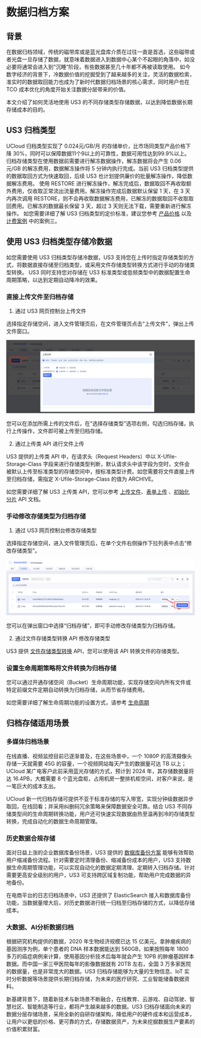 # 数据归档方案

## 背景
在数据归档领域，传统的磁带库或是蓝光盘库介质在过往一直是首选，这些磁带或者光盘一旦存储了数据，就意味着数据进入到数据中心某个不起眼的角落中，如没必要将通常会进入到“沉睡”阶段，有些数据甚至几十年都不再被读取使用。
如今数字经济的背景下，冷数据价值的挖掘受到了越来越多的关注，灵活的数据检索，准实时的数据取回能力也成为了新时代数据归档场景的核心需求，同时用户也在 TCO 成本优化的角度开始关注数据分层带来的价值。

本文介绍了如何灵活地使用 US3 的不同存储类型存储数据，以达到降低数据长期存储成本的目的。

## US3 归档类型

UCloud 归档类型实现了 0.024元/GB/月 的存储单价，比市场同类型产品价格下降 30%，同时可以保障数据11个9以上的可靠性，数据可用性达到99.9%以上。
归档存储类型在使用数据前需要进行解冻数据操作，解冻数据将会产生 0.06元/GB 的解冻费用，数据解冻操作将 5 分钟内执行完成。当前 US3 归档类型提供的数据取回方式为快速取回，后续 US3 也计划提供廉价的批量解冻操作，降低数据解冻费用。
使用 RESTORE 进行解冻操作，解冻完成后，数据取回不再收取额外费用，仅收取正常流出流量费用。解冻操作完成后数据默认保留 1 天，在 3 天内再次调用 RESTORE，则不会再收取数据解冻费用，已解冻的数据取回不收取取回费用。已解冻的数据最长保留 3 天，超过 3 天则无法下载，需要重新进行解冻操作。
如您需要详细了解 US3 归档类型的定价标准，建议您参考 [产品价格](/ufile/bill/billing) 以及 [计费案例](/ufile/bill/case) 中的案例三。

## 使用 US3 归档类型存储冷数据

如您需要使用 US3 归档类型存储冷数据，US3 支持您在上传时指定存储类型的方式，将数据直接存储至归档类型，或采用文件存储类型转换方式进行手动的存储类型转换。
US3 同时支持您对存储在 US3 标准类型或低频类型中的数据配置生命周期策略，以达到定期自动降冷的效果。

### 直接上传文件至归档存储

1. 通过 US3 网页控制台上传文件

选择指定存储空间，进入文件管理页后，在文件管理页点击“上传文件”，弹出上传文件窗口。

![image](/images/文件管理4.png)

您可以在添加所需上传的文件后，在“选择存储类型”选项右侧，勾选归档存储，执行上传操作，文件即可被上传至归档存储。

2. 通过上传类 API 进行文件上传

US3 提供的上传类 API 中，在请求头（Request Headers）中以 X-Ufile-Storage-Class 字段来进行存储类型判断，默认请求头中该字段为空时，文件会被默认上传至标准类型的存储空间中，按标准类型计费。如您需要将文件直接上传至归档存储，需指定 X-Ufile-Storage-Class 的值为 ARCHIVE。

如您需要详细了解 US3 上传类 API，您可以参考 [上传文件](https://docs.ucloud.cn/api/ufile-api/put_file)、[表单上传](https://docs.ucloud.cn/api/ufile-api/post_file) 、[初始化分片](https://docs.ucloud.cn/api/ufile-api/initiate_multipart_upload) API 文档。

### 手动修改存储类型为归档存储

1. 通过 US3 网页控制台修改存储类型

选择指定存储空间，进入文件管理页后，在单个文件右侧操作下拉列表中点击“修改存储类型”。

![image](/images/文件管理9.png)

您可以在弹出窗口中选择“归档存储”，即可手动修改存储类型为归档存储。

2. 通过文件存储类型转换 API 修改存储类型

US3 提供 [文件存储类型转换](https://docs.ucloud.cn/api/ufile-api/class_switch) API，您可以使用该 API 转换文件的存储类型。

### 设置生命周期策略将文件转换为归档存储

您可以通过开通存储空间（Bucket）生命周期功能，实现存储空间内所有文件或特定前缀文件定期自动转换为归档存储，从而节省存储费用。

如您需要详细了解生命周期功能的设置方式，请参考 [生命周期](/ufile/guide/lifecycle)

## 归档存储适用场景

### 多媒体归档场景

在线直播、视频监控目前已逐渐普及，在这些场景中，一个 1080P 的高清摄像头存储一天就需要 45G 的容量，一个视频网站每天产生的数据量可达 TB 以上；UCloud 某广电客户此前采用蓝光存储的方式，预计到 2024 年，其存储数据量将达 16.4PB，大概需要 8 个蓝光盘柜，占用机房一整排机柜空间，对客户来说，是一笔巨大的成本支出。

UCloud 新一代归档存储可提供不亚于标准存储的写入带宽，实现分钟级数据异步取回，在线回看；并采用纠删码冗余策略来保障数据安全可靠。结合 US3 不同存储类型间的生命周期转换功能，用户还可快速实现数据由热至温再到冷的存储类型转换，完成自动化的数据生命周期管理。

### 历史数据合规存储

面对日益上涨的企业数据库备份场景，US3 提供的 [数据库备份方案](/ufile/solutions/backup) 能够有效帮助用户缩减备份流程。针对需要定时清理备份、缩减备份成本的用户，US3 支持数据生命周期管理功能，可以实现自动化的数据定期清理、定期转入归档存储。针对需要更高安全级别的用户，US3 可支持跨区域复制功能，帮助用户完成数据的异地备份。

在电商平台的日志归档场景中，US3 还提供了 ElasticSearch 接入和数据库备份功能，当数据量增大后，对历史数据进行统一归档至归档存储的方式，以降低存储成本。

### 大数据、AI分析数据归档

根据研究机构提供的数据，2020 年生物经济规模已达 15 亿美元。拿肿瘤疾病的基因测序为例，单个患者的 DNA 样本数据能达到 560GB，如果按照每年 1800 多万的癌症病例来计算，使用基因分析技术后每年就会产生 10PB 的肿瘤基因样本数据。而中国一家三甲医院每年的影像数据就有 20TB 左右，全国 3 万多家医院的数据量，也是非常庞大的数据。US3 归档存储能够为大量的生物信息、IoT 实时分析数据等场景提供长期归档存储，为未来的医疗研究、工业智能储备数据资料。

新基建背景下，随着新技术与新场景不断融合，在线教育、云游戏、自动驾驶、智慧社区、智能制造等行业，都将产生越来越多的数据。US3 归档存储面向未来的数据分层存储场景，采用全新的自研存储架构，降低用户的硬件成本和运营成本，让用户以更低的价格、更可靠的方式，存储数据资产，为未来挖掘数据生产要素的价值积累财富。
